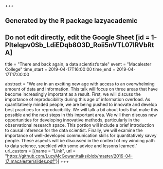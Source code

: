 +++
## Generated by the R package lazyacademic
## Do not edit directly, edit the Google Sheet [id = 1-PItelqpv0Sb_LdiEDqb8O3D_Roii5nVTL07IRVbRtA]
title = "There and back again, a data scientist’s tale"
event = "Macalester College"
time_start = 2019-04-17T16:00:00
time_end = 2019-04-17T17:00:00

abstract = "We are in an exciting new age with access to an overwhelming amount of data and information. This talk will focus on three areas that have become increasingly important as a result. First, we will discuss the importance of reproducibility during this age of information overload. As quantitatively minded people, we are being pushed to innovate and develop best practices for reproducibility. We will talk a bit about tools that make this possible and the next steps in this important area. We will then discuss new opportunities for developing innovative methods, particularly in the observational research space. This portion will include a brief introduction to causal inference for the data scientist. Finally, we will examine the importance of well-developed communication skills for quantitatively savvy people. These aspects will be discussed in the context of my winding path to data science, speckled with some advice and lessons learned."
url_custom = [{name = "Link", url = "https://github.com/LucyMcGowan/talks/blob/master/2019-04-17_macalester/slides.pdf"}]
+++

